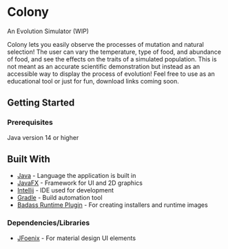 # Colony
 An Evolution Simulator (WIP)

Colony lets you easily observe the processes of mutation and natural selection!
The user can vary the temperature, type of food, and abundance of food, and see the effects on the traits of a simulated population.
This is not meant as an accurate scientific demonstration but instead as an accessible way to display the process of evolution!
Feel free to use as an educational tool or just for fun, download links coming soon.

## Getting Started
### Prerequisites
Java version 14 or higher

## Built With
* [Java](https://www.java.com/en/) - Language the application is built in
* [JavaFX](https://openjfx.io) - Framework for UI and 2D graphics
* [Intellij](https://www.jetbrains.com/idea/) - IDE used for development
* [Gradle](https://gradle.org/features/) - Build automation tool
* [Badass Runtime Plugin](https://badass-runtime-plugin.beryx.org/releases/latest/) - For creating installers and runtime images
### Dependencies/Libraries
* [JFoenix](https://github.com/sshahine/JFoenix) - For material design UI elements
